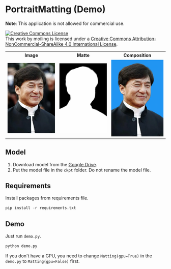 # PortraitMatting (Demo)

**Note**: This application is not allowed for commercial use.<br />

<a rel="license" href="http://creativecommons.org/licenses/by-nc-sa/4.0/"><img alt="Creative Commons License" style="border-width:0" src="https://i.creativecommons.org/l/by-nc-sa/4.0/80x15.png" /></a><br />This work by <span xmlns:cc="http://creativecommons.org/ns#" property="cc:attributionName">moiling</span> is licensed under a <a rel="license" href="http://creativecommons.org/licenses/by-nc-sa/4.0/">Creative Commons Attribution-NonCommercial-ShareAlike 4.0 International License</a>.

<table border="0">
  <tr>
    <th>Image</th>
    <th>Matte</th>
    <th>Composition</th>
  </tr>
  <tr>
    <td><img src="./img/Jackie%20Chan.png" width="200px"/></td>
    <td><img src="./out/matte/Jackie%20Chan.png.png" width="200px"/></td>
    <td><img src="./out/comp/Jackie%20Chan.png.png" width="200px"/></td>
  </tr>
</table>



## Model
1. Download model from the [Google Drive](https://drive.google.com/file/d/1_F3UV1I1tdp_No9RxH30rAudowHeY2Et/view?usp=sharing).
2. Put the model file in the `ckpt` folder. Do not rename the model file.

## Requirements
Install packages from requirements file.
```python
pip install -r requirements.txt
```

## Demo
Just run `demo.py`.
```python
python demo.py
```
If you don't have a GPU, you need to change `Matting(gpu=True)` in the `demo.py` to `Matting(gpu=False)` first.
